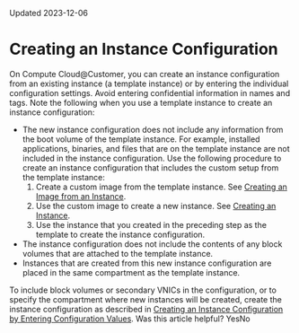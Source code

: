 Updated 2023-12-06
# Creating an Instance Configuration
On Compute Cloud@Customer, you can create an instance configuration from an existing instance (a template instance) or by entering the individual configuration settings.
Avoid entering confidential information in names and tags.
Note the following when you use a template instance to create an instance configuration:
  * The new instance configuration does not include any information from the boot volume of the template instance. For example, installed applications, binaries, and files that are on the template instance are not included in the instance configuration.
Use the following procedure to create an instance configuration that includes the custom setup from the template instance:
    1. Create a custom image from the template instance. See [Creating an Image from an Instance](https://docs.oracle.com/en-us/iaas/compute-cloud-at-customer/topics/images/creating-an-image-from-an-instance.htm#creating-an-image-from-an-instance "On Compute Cloud@Customer, you can create a custom image of a compute instance's boot disk and use that custom image to create other compute instances. Instances that you create from this image include the customizations, configuration, and software that were installed on the boot disk when you created the image.").
    2. Use the custom image to create a new instance. See [Creating an Instance](https://docs.oracle.com/en-us/iaas/compute-cloud-at-customer/topics/compute/creating-an-instance.htm#creating-an-instance "On Compute Cloud@Customer, you can create an instance using the Compute Cloud@Customer Console, CLI, and API.").
    3. Use the instance that you created in the preceding step as the template to create the instance configuration.
  * The instance configuration does not include the contents of any block volumes that are attached to the template instance.
  * Instances that are created from this new instance configuration are placed in the same compartment as the template instance.


To include block volumes or secondary VNICs in the configuration, or to specify the compartment where new instances will be created, create the instance configuration as described in [Creating an Instance Configuration by Entering Configuration Values](https://docs.oracle.com/en-us/iaas/compute-cloud-at-customer/topics/compute/creating-an-instance-configuration-by-entering-configuration-values.htm#updating-an-instance-configuration-by-entering-configuration-values "On Compute Cloud@Customer, you can create an instance configuration by entering values for individual instance configuration settings.").
Was this article helpful?
YesNo


